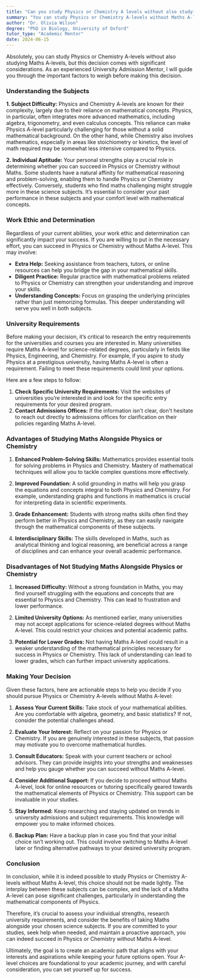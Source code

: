 ```yaml
---
title: "Can you study Physics or Chemistry A levels without also studying Maths A levels?"
summary: "You can study Physics or Chemistry A-levels without Maths A-levels, but it may be challenging due to the mathematical concepts involved."
author: "Dr. Olivia Wilson"
degree: "PhD in Biology, University of Oxford"
tutor_type: "Academic Mentor"
date: 2024-06-15
---
```


Absolutely, you can study Physics or Chemistry A-levels without also studying Maths A-levels, but this decision comes with significant considerations. As an experienced University Admission Mentor, I will guide you through the important factors to weigh before making this decision.

### Understanding the Subjects

**1. Subject Difficulty:**
Physics and Chemistry A-levels are known for their complexity, largely due to their reliance on mathematical concepts. Physics, in particular, often integrates more advanced mathematics, including algebra, trigonometry, and even calculus concepts. This reliance can make Physics A-level particularly challenging for those without a solid mathematical background. On the other hand, while Chemistry also involves mathematics, especially in areas like stoichiometry or kinetics, the level of math required may be somewhat less intensive compared to Physics.

**2. Individual Aptitude:**
Your personal strengths play a crucial role in determining whether you can succeed in Physics or Chemistry without Maths. Some students have a natural affinity for mathematical reasoning and problem-solving, enabling them to handle Physics or Chemistry effectively. Conversely, students who find maths challenging might struggle more in these science subjects. It’s essential to consider your past performance in these subjects and your comfort level with mathematical concepts.

### Work Ethic and Determination

Regardless of your current abilities, your work ethic and determination can significantly impact your success. If you are willing to put in the necessary effort, you can succeed in Physics or Chemistry without Maths A-level. This may involve:

- **Extra Help:** Seeking assistance from teachers, tutors, or online resources can help you bridge the gap in your mathematical skills.
- **Diligent Practice:** Regular practice with mathematical problems related to Physics or Chemistry can strengthen your understanding and improve your skills.
- **Understanding Concepts:** Focus on grasping the underlying principles rather than just memorizing formulas. This deeper understanding will serve you well in both subjects.

### University Requirements

Before making your decision, it’s critical to research the entry requirements for the universities and courses you are interested in. Many universities require Maths A-level for science-related degrees, particularly in fields like Physics, Engineering, and Chemistry. For example, if you aspire to study Physics at a prestigious university, having Maths A-level is often a requirement. Failing to meet these requirements could limit your options.

Here are a few steps to follow:

1. **Check Specific University Requirements:** Visit the websites of universities you’re interested in and look for the specific entry requirements for your desired program. 
2. **Contact Admissions Offices:** If the information isn't clear, don't hesitate to reach out directly to admissions offices for clarification on their policies regarding Maths A-level.

### Advantages of Studying Maths Alongside Physics or Chemistry

1. **Enhanced Problem-Solving Skills:** Mathematics provides essential tools for solving problems in Physics and Chemistry. Mastery of mathematical techniques will allow you to tackle complex questions more effectively.
  
2. **Improved Foundation:** A solid grounding in maths will help you grasp the equations and concepts integral to both Physics and Chemistry. For example, understanding graphs and functions in mathematics is crucial for interpreting data in scientific experiments.

3. **Grade Enhancement:** Students with strong maths skills often find they perform better in Physics and Chemistry, as they can easily navigate through the mathematical components of these subjects.

4. **Interdisciplinary Skills:** The skills developed in Maths, such as analytical thinking and logical reasoning, are beneficial across a range of disciplines and can enhance your overall academic performance.

### Disadvantages of Not Studying Maths Alongside Physics or Chemistry

1. **Increased Difficulty:** Without a strong foundation in Maths, you may find yourself struggling with the equations and concepts that are essential to Physics and Chemistry. This can lead to frustration and lower performance.

2. **Limited University Options:** As mentioned earlier, many universities may not accept applications for science-related degrees without Maths A-level. This could restrict your choices and potential academic paths.

3. **Potential for Lower Grades:** Not having Maths A-level could result in a weaker understanding of the mathematical principles necessary for success in Physics or Chemistry. This lack of understanding can lead to lower grades, which can further impact university applications.

### Making Your Decision

Given these factors, here are actionable steps to help you decide if you should pursue Physics or Chemistry A-levels without Maths A-level:

1. **Assess Your Current Skills:** Take stock of your mathematical abilities. Are you comfortable with algebra, geometry, and basic statistics? If not, consider the potential challenges ahead.

2. **Evaluate Your Interest:** Reflect on your passion for Physics or Chemistry. If you are genuinely interested in these subjects, that passion may motivate you to overcome mathematical hurdles.

3. **Consult Educators:** Speak with your current teachers or school advisors. They can provide insights into your strengths and weaknesses and help you gauge whether you can succeed without Maths A-level.

4. **Consider Additional Support:** If you decide to proceed without Maths A-level, look for online resources or tutoring specifically geared towards the mathematical elements of Physics or Chemistry. This support can be invaluable in your studies.

5. **Stay Informed:** Keep researching and staying updated on trends in university admissions and subject requirements. This knowledge will empower you to make informed choices.

6. **Backup Plan:** Have a backup plan in case you find that your initial choice isn’t working out. This could involve switching to Maths A-level later or finding alternative pathways to your desired university program.

### Conclusion

In conclusion, while it is indeed possible to study Physics or Chemistry A-levels without Maths A-level, this choice should not be made lightly. The interplay between these subjects can be complex, and the lack of a Maths A-level can pose significant challenges, particularly in understanding the mathematical components of Physics.

Therefore, it’s crucial to assess your individual strengths, research university requirements, and consider the benefits of taking Maths alongside your chosen science subjects. If you are committed to your studies, seek help when needed, and maintain a proactive approach, you can indeed succeed in Physics or Chemistry without Maths A-level. 

Ultimately, the goal is to create an academic path that aligns with your interests and aspirations while keeping your future options open. Your A-level choices are foundational to your academic journey, and with careful consideration, you can set yourself up for success.
    